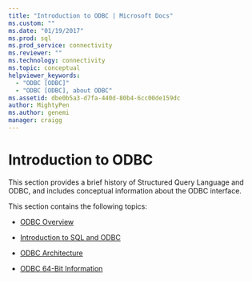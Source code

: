 ```yaml
---
title: "Introduction to ODBC | Microsoft Docs"
ms.custom: ""
ms.date: "01/19/2017"
ms.prod: sql
ms.prod_service: connectivity
ms.reviewer: ""
ms.technology: connectivity
ms.topic: conceptual
helpviewer_keywords: 
  - "ODBC [ODBC]"
  - "ODBC [ODBC], about ODBC"
ms.assetid: dbe0b5a3-d7fa-440d-80b4-6cc00de159dc
author: MightyPen
ms.author: genemi
manager: craigg
---
```

# Introduction to ODBC
This section provides a brief history of Structured Query Language and ODBC, and includes conceptual information about the ODBC interface.  
  
 This section contains the following topics:  
  
-   [ODBC Overview](../../odbc/reference/odbc-overview.md)  
  
-   [Introduction to SQL and ODBC](../../odbc/reference/introduction-to-sql-and-odbc.md)  
  
-   [ODBC Architecture](../../odbc/reference/odbc-architecture.md)  
  
-   [ODBC 64-Bit Information](../../odbc/reference/odbc-64-bit-information.md)

